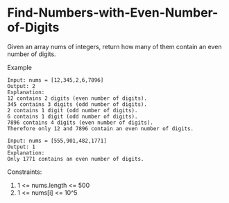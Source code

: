 # Find-Numbers-with-Even-Number-of-Digits
Given an array nums of integers, return how many of them contain an even number of digits.

Example 
```
Input: nums = [12,345,2,6,7896]
Output: 2
Explanation: 
12 contains 2 digits (even number of digits). 
345 contains 3 digits (odd number of digits). 
2 contains 1 digit (odd number of digits). 
6 contains 1 digit (odd number of digits). 
7896 contains 4 digits (even number of digits). 
Therefore only 12 and 7896 contain an even number of digits.
```

```
Input: nums = [555,901,482,1771]
Output: 1 
Explanation: 
Only 1771 contains an even number of digits.
```
Constraints:
1. 1 <= nums.length <= 500
2. 1 <= nums[i] <= 10^5